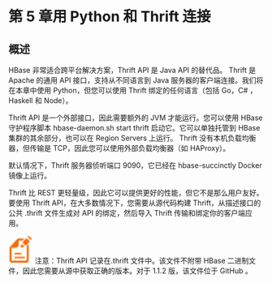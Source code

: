 # 第 5 章用 Python 和 Thrift 连接

## 概述

HBase 非常适合跨平台解决方案，Thrift API 是 Java API 的替代品。 Thrift 是 Apache 的通用 API 接口，支持从不同语言到 Java 服务器的客户端连接。我们将在本章中使用 Python，但您可以使用 Thrift 绑定的任何语言（包括 Go，C# ，Haskell 和 Node）。

Thrift API 是一个外部接口，因此需要额外的 JVM 才能运行。您可以使用 HBase 守护程序脚本 hbase-daemon.sh start thrift 启动它。它可以单独托管到 HBase 集群的其余部分，也可以在 Region Servers 上运行。 Thrift 没有本机负载均衡器，但传输是 TCP，因此您可以使用外部负载均衡器（如 HAProxy）。

默认情况下，Thrift 服务器侦听端口 9090，它已经在 hbase-succinctly Docker 镜像上运行。

Thrift 比 REST 更轻量级，因此它可以提供更好的性能，但它不是那么用户友好。要使用 Thrift API，在大多数情况下，您需要从源代码构建 Thrift，从描述接口的公共 .thrift 文件生成对 API 的绑定，然后导入 Thrift 传输和绑定你的客户端应用。

![](img/00013.jpeg) 注意：Thrift API 记录在.thrift 文件中。该文件不附带 HBase 二进制文件，因此您需要从源中获取正确的版本。对于 1.1.2 版，该文件位于 GitHub [](https://github.com/apache/hbase/blob/cc2b70cf03e3378800661ec5cab11eb43fafe0fc/hbase-thrift/src/main/resources/org/apache/hadoop/hbase/thrift2/hbase.thrift) 。